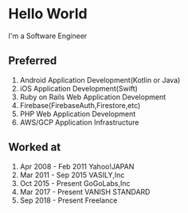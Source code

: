 # Hello World
I'm a Software Engineer

## Preferred

1. Android Application Development(Kotlin or Java)
2. iOS Application Development(Swift)
3. Ruby on Rails Web Application Development
4. Firebase(FirebaseAuth,Firestore,etc)
5. PHP Web Application Development
6. AWS/GCP Application Infrastructure

## Worked at

1. Apr 2008 - Feb 2011 Yahoo!JAPAN 
2. Mar 2011 - Sep 2015 VASILY,Inc
3. Oct 2015 - Present GoGoLabs,Inc
4. Mar 2017 - Present VANISH STANDARD
5. Sep 2018 - Present Freelance
